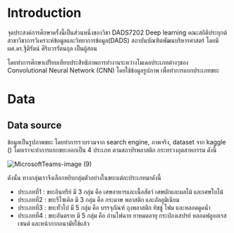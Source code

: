# Introduction

จุดประสงค์การศึกษาครั้งนี้เป็นส่วนหนึ่งของวิชา DADS7202 Deep learning คณะสถิติประยุกต์ สาขาวิชาการวิเคราะห์ข้อมูลและวิทยาการข้อมูล(DADS) สถาบันบัณฑิตพัฒนบริหารศาสตร์ โดยมี ผศ.ดร.ฐิติรัตน์ ศิริบวรรัตนกุล เป็นผู้สอน

โดยทำการศึกษาเปรียบเทียบประสิทธิภาพการทำงานระหว่างโมเดลประเภทต่างๆของ  Convolutional Neural Network (CNN) โดยใช้ข้อมูลรูปภาพ เพื่อทำการแยกประเภทขยะ

# Data
## Data source
ข้อมูลเป็นรูปภาพขยะ โดยทำการรวบรวมจาก search engine, ภาพจริง, dataset จาก kaggle ()
โดยเราจะทำการแยกขยะออกเป็น 4 ประเภท ตามสถาบัรพลาสติก กระทรวงอุตสาหกรรม ดังนี้

![MicrosoftTeams-image (9)](https://user-images.githubusercontent.com/85028821/195612748-2e4ba3eb-ef39-4c8d-b88a-53fb236c00bf.png)

ดังนั้น ทางกลุ่มเราจึงเลือกหยิบกลุ่มตัวอย่างในขยะแต่ละประเภทมาดังนี้
- ประเภทที่1 : ขยะอินทรีย์ มี 3 กลุ่ม คือ เศษอาหารและเนื้อสัตว์ เศษผักและผลไม้ และเศษใบไม้
- ประเภทที่2 : ขยะรีไซเคิล มี 3 กลุ่ม คือ กระดาษ พลาสติก และอัลลูมิเนียม
- ประเภทที่3 : ขยะทั่วไป มี 5 กลุ่ม คือ บรรจุภัณฑ์ ถุงพลาสติก ทิชชู่ โฟม และหลอดดูดน้ำ
- ประเภทที่4 : ขยะอันตราย มี 5 กลุ่ม คือ ถ่านไฟฉาย ยาหมดอายุ กระป๋องเสปรย์ หลอดฟลูออเรสเซนต์ และหน้ากากอนามัยใช้แล้ว
